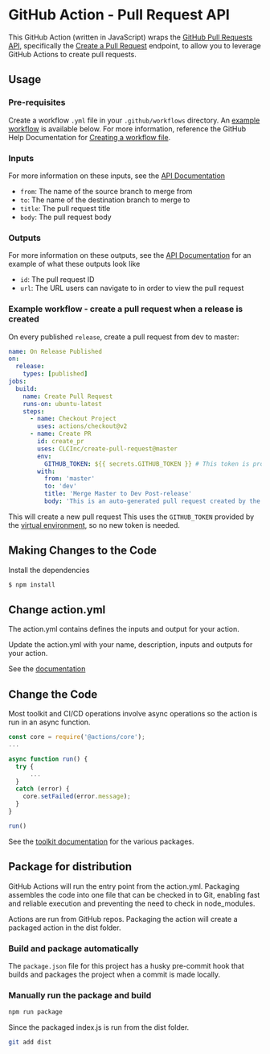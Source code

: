 # GitHub Action - Pull Request API
This GitHub Action (written in JavaScript) wraps the [GitHub Pull Requests API](https://developer.github.com/v3/pulls/), specifically the [Create a Pull Request](https://developer.github.com/v3/pulls/#create-a-pull-request) endpoint, to allow you to leverage GitHub Actions to create pull requests.

## Usage
### Pre-requisites
Create a workflow `.yml` file in your `.github/workflows` directory. An [example workflow](#example-workflow---create-a-pull-request-when-a-release-is-created) is available below. For more information, reference the GitHub Help Documentation for [Creating a workflow file](https://help.github.com/en/articles/configuring-a-workflow#creating-a-workflow-file).

### Inputs
For more information on these inputs, see the [API Documentation](https://developer.github.com/v3/pulls/#create-a-pull-request)

- `from`: The name of the source branch to merge from
- `to`: The name of the destination branch to merge to
- `title`: The pull request title
- `body`: The pull request body


### Outputs
For more information on these outputs, see the [API Documentation](https://developer.github.com/v3/repos/releases/#response-4) for an example of what these outputs look like

- `id`: The pull request ID
- `url`: The URL users can navigate to in order to view the pull request


### Example workflow - create a pull request when a release is created
On every published `release`, create a pull request from dev to master:

```yaml
name: On Release Published
on:
  release:
    types: [published]
jobs:
  build:
    name: Create Pull Request
    runs-on: ubuntu-latest
    steps:
      - name: Checkout Project
        uses: actions/checkout@v2
      - name: Create PR
        id: create_pr
        uses: CLCInc/create-pull-request@master
        env:
          GITHUB_TOKEN: ${{ secrets.GITHUB_TOKEN }} # This token is provided by Actions, you do not need to create your own token
        with:
          from: 'master'
          to: 'dev'
          title: 'Merge Master to Dev Post-release'
          body: 'This is an auto-generated pull request created by the GitHub action "create-pull-request".'

```

This will create a new pull request This uses the `GITHUB_TOKEN` provided by the [virtual environment](https://help.github.com/en/github/automating-your-workflow-with-github-actions/virtual-environments-for-github-actions#github_token-secret), so no new token is needed.

## Making Changes to the Code

Install the dependencies  
```bash
$ npm install
```

## Change action.yml

The action.yml contains defines the inputs and output for your action.

Update the action.yml with your name, description, inputs and outputs for your action.

See the [documentation](https://help.github.com/en/articles/metadata-syntax-for-github-actions)

## Change the Code

Most toolkit and CI/CD operations involve async operations so the action is run in an async function.

```javascript
const core = require('@actions/core');
...

async function run() {
  try { 
      ...
  } 
  catch (error) {
    core.setFailed(error.message);
  }
}

run()
```

See the [toolkit documentation](https://github.com/actions/toolkit/blob/master/README.md#packages) for the various packages.

## Package for distribution

GitHub Actions will run the entry point from the action.yml. Packaging assembles the code into one file that can be checked in to Git, enabling fast and reliable execution and preventing the need to check in node_modules.

Actions are run from GitHub repos.  Packaging the action will create a packaged action in the dist folder.

### Build and package automatically
The `package.json` file for this project has a husky pre-commit hook that builds and packages the project when a commit is made locally.

### Manually run the package and build

```bash
npm run package
```

Since the packaged index.js is run from the dist folder.

```bash
git add dist
```
